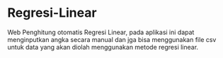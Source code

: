 # Regresi-Linear
Web Penghitung otomatis Regresi Linear, pada aplikasi ini dapat menginputkan angka secara manual dan jga bisa menggunakan file csv untuk data yang akan diolah menggunakan metode regresi linear.
